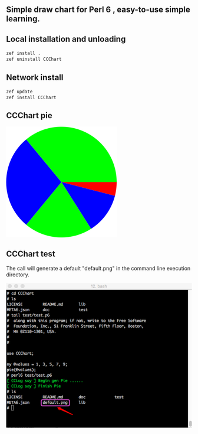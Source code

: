 ## Simple draw chart for Perl 6 , easy-to-use simple learning.



## Local installation and unloading

```shell
zef install .
zef uninstall CCChart
```

## 

## Network install

```shell
zef update
zef install CCChart
```

## 

## CCChart pie



![CCChart pie](https://raw.githubusercontent.com/ccworld1000/CCChart/master//doc/screenshot/default.png)



## CCChart test

The call will generate a default "default.png" in the command line execution directory.



![CCChart test](https://raw.githubusercontent.com/ccworld1000/CCChart/master/doc/screenshot/test.png)

